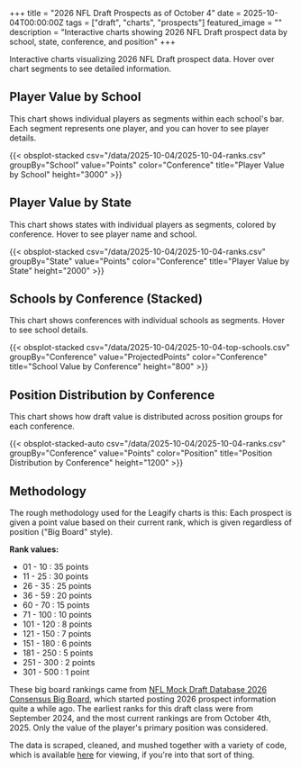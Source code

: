 +++
title = "2026 NFL Draft Prospects as of October 4"
date = 2025-10-04T00:00:00Z
tags = ["draft", "charts", "prospects"]
featured_image = ""
description = "Interactive charts showing 2026 NFL Draft prospect data by school, state, conference, and position"
+++

Interactive charts visualizing 2026 NFL Draft prospect data. Hover over chart segments to see detailed information.

<!--more-->

## Player Value by School

This chart shows individual players as segments within each school's bar. Each segment represents one player, and you can hover to see player details.

{{< obsplot-stacked csv="/data/2025-10-04/2025-10-04-ranks.csv" groupBy="School" value="Points" color="Conference" title="Player Value by School" height="3000" >}}

## Player Value by State

This chart shows states with individual players as segments, colored by conference. Hover to see player name and school.

{{< obsplot-stacked csv="/data/2025-10-04/2025-10-04-ranks.csv" groupBy="State" value="Points" color="Conference" title="Player Value by State" height="2000" >}}

## Schools by Conference (Stacked)

This chart shows conferences with individual schools as segments. Hover to see school details.

{{< obsplot-stacked csv="/data/2025-10-04/2025-10-04-top-schools.csv" groupBy="Conference" value="ProjectedPoints" color="Conference" title="School Value by Conference" height="800" >}}

## Position Distribution by Conference

This chart shows how draft value is distributed across position groups for each conference.

{{< obsplot-stacked-auto csv="/data/2025-10-04/2025-10-04-ranks.csv" groupBy="Conference" value="Points" color="Position" title="Position Distribution by Conference" height="1200" >}}

## Methodology

The rough methodology used for the Leagify charts is this: Each prospect is given a point value based on their current rank, which is given regardless of position ("Big Board" style).

**Rank values:**

* 01 - 10   : 35 points
* 11 - 25   : 30 points
* 26 - 35   : 25 points
* 36 - 59   : 20 points
* 60 - 70   : 15 points
* 71 - 100  : 10 points
* 101 - 120 : 8 points
* 121 - 150 : 7 points
* 151 - 180 : 6 points
* 181 - 250 : 5 points
* 251 - 300 : 2 points
* 301 - 500 : 1 point

These big board rankings came from [NFL Mock Draft Database 2026 Consensus Big Board](https://www.nflmockdraftdatabase.com/big-boards/2026/consensus-big-board-2026), which started posting 2026 prospect information quite a while ago. The earliest ranks for this draft class were from September 2024, and the most current rankings are from October 4th, 2025. Only the value of the player's primary position was considered.

The data is scraped, cleaned, and mushed together with a variety of code, which is available [here](https://github.com/Leagify/prospect-scraper-mddb-2022) for viewing, if you're into that sort of thing.
